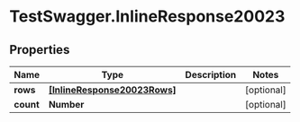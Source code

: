 # TestSwagger.InlineResponse20023

## Properties

Name | Type | Description | Notes
------------ | ------------- | ------------- | -------------
**rows** | [**[InlineResponse20023Rows]**](InlineResponse20023Rows.md) |  | [optional] 
**count** | **Number** |  | [optional] 


